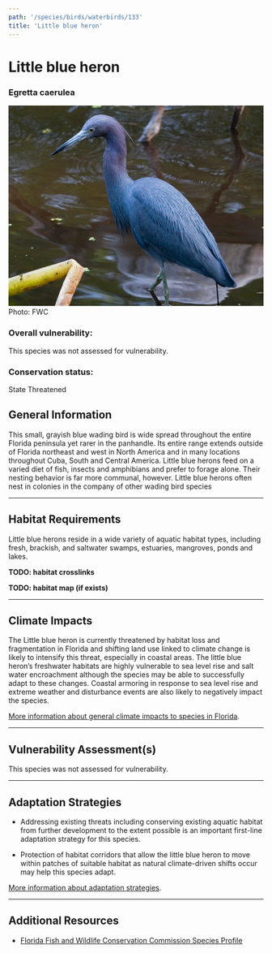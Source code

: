 ```yaml
---
path: '/species/birds/waterbirds/133'
title: 'Little blue heron'
---
```


# Little blue heron

### Egretta caerulea

<div id="TopSection">

<div class="header-photo"><img src="133.jpg" alt="Photo for Little blue heron"/>
<figcaption>Photo: FWC</figcaption></div>

<div>

### Overall vulnerability:

This species was not assessed for vulnerability.

### Conservation status:

State Threatened

</div>
</div>

## General Information

This small, grayish blue wading bird is wide spread throughout the entire Florida peninsula yet rarer in the panhandle.  Its entire range extends outside of Florida northeast and west in North America and in many locations throughout Cuba, South and Central America.  Little blue herons feed on a varied diet of fish, insects and amphibians and prefer to forage alone.  Their nesting behavior is far more communal, however.  Little blue herons often nest in colonies in the company of other wading bird species

<hr />

## Habitat Requirements



Little blue herons reside in a wide variety of aquatic habitat types, including fresh, brackish, and saltwater swamps, estuaries, mangroves, ponds and lakes.

**TODO: habitat crosslinks**

**TODO: habitat map (if exists)**

<hr />

## Climate Impacts

The Little blue heron is currently threatened by habitat loss and fragmentation in Florida and shifting land use linked to climate change is likely to intensify this threat, especially in coastal areas.  The little blue heron’s freshwater habitats are highly vulnerable to sea level rise and salt water encroachment although the species may be able to successfully adapt to these changes.  Coastal armoring in response to sea level rise and extreme weather and disturbance events are also likely to negatively impact the species.

[More information about general climate impacts to species in Florida](/impacts/species).



<hr />

## Vulnerability Assessment(s)

This species was not assessed for vulnerability.

<hr />

## Adaptation Strategies

- Addressing existing threats including conserving existing aquatic habitat from further development to the extent possible is an important first-line adaptation strategy for this species.

- Protection of habitat corridors that allow the little blue heron to move within patches of suitable habitat as natural climate-driven shifts occur may help this species adapt.

[More information about adaptation strategies](/strategies).

<hr />


## Additional Resources

- [Florida Fish and Wildlife Conservation Commission Species Profile](https://myfwc.com/wildlifehabitats/profiles/birds/waterbirds/little-blue-heron/)
